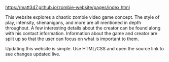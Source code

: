 https://matt347.github.io/zombie-website/pages/index.html

This website explores a chaotic zombie video game concept. The style of play, intensity, shenanigans, and more are all mentioned in depth throughout. A few interesting details about the creator can be found along with his contact information.
Information about the game and creator are split up so that the user can focus on what is important to them.

Updating this website is simple. Use HTML/CSS and open the source link to see changes updated live.
